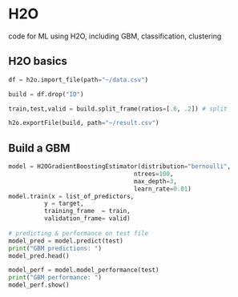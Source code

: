 # H2O

code for ML using H2O, including GBM, classification, clustering


## H2O basics

```python
df = h2o.import_file(path="~/data.csv")

build = df.drop("ID")

train,test,valid = build.split_frame(ratios=[.6, .2]) # split

h2o.exportFile(build, path="~/result.csv")
```

## Build a GBM
```python
model = H2OGradientBoostingEstimator(distribution="bernoulli", 
                                   ntrees=100, 
                                   max_depth=3, 
                                   learn_rate=0.01)
model.train(x = list_of_predictors, 
          y = target, 
          training_frame  = train,
          validation_frame= valid)
          
# predicting & performance on test file
model_pred = model.predict(test)
print("GBM predictions: ")
model_pred.head()

model_perf = model.model_performance(test)
print("GBM performance: ")
model_perf.show()
```
